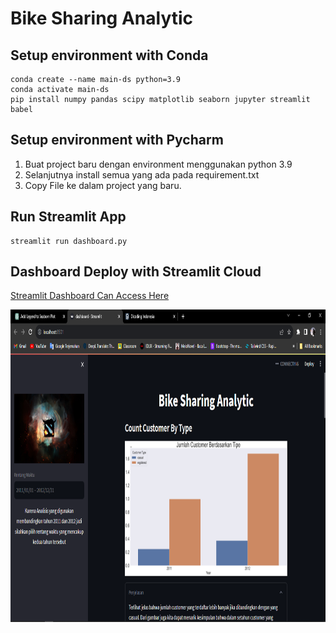 # Bike Sharing Analytic

Setup environment with Conda
-----------------------------------------

```
conda create --name main-ds python=3.9
conda activate main-ds
pip install numpy pandas scipy matplotlib seaborn jupyter streamlit babel
```

Setup environment with Pycharm
-----------------------------------------
1. Buat project baru dengan environment menggunakan python 3.9
2. Selanjutnya install semua yang ada pada requirement.txt
3. Copy File ke dalam project yang baru.

Run Streamlit App
-----------------------------------------
```
streamlit run dashboard.py
```

Dashboard Deploy with Streamlit Cloud
----------------------------------------
[Streamlit Dashboard Can Access Here](https://bike-sharing-analytic-liiz9ptgfv4fgqfnaxqdau.streamlit.app/)

<p align="center">
  <img src="https://github.com/IhlasulMufti/Bike-Sharing-Analytic/raw/main/Screenshot%20(220).png" height="500" />
</p>

